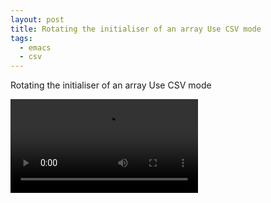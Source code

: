 ```yaml
---
layout: post
title: Rotating the initialiser of an array Use CSV mode
tags:
  - emacs
  - csv
---
```


Rotating the initialiser of an array Use CSV mode

<video controls autoplay>
  <source src="/public/videos/775581514109116416.mp4" type="video/mp4">
    Sorry your browser does not support the video tag, maybe time to upgrade?
</video>
